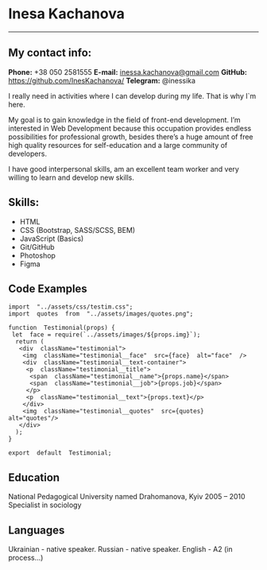 # Inesa Kachanova
****
## My contact info:

**Phone:** +38 050 2581555
**E-mail:**  inessa.kachanova@gmail.com
**GitHub:**  https://github.com/InesKachanova/
**Telegram:** @inessika

I really need in activities where I can develop during my life. That is why I`m here. 

My goal is to gain knowledge in the field of front-end development. I’m interested in Web Development because this occupation provides endless possibilities for professional growth, besides there’s a huge amount of free high quality resources for self-education and a large community of developers.

I have good interpersonal skills, am an excellent team worker and very willing to learn and develop new skills.

## Skills:
* HTML
* CSS (Bootstrap, SASS/SCSS, BEM)
* JavaScript (Basics)
* Git/GitHub
* Photoshop
* Figma

## Code Examples

```
import  "../assets/css/testim.css";
import  quotes  from  "../assets/images/quotes.png";
   
function  Testimonial(props) {
 let  face = require(`../assets/images/${props.img}`);
  return (
   <div  className="testimonial">
    <img  className="testimonial__face"  src={face}  alt="face"  />
    <div  className="testimonial__text-container">
     <p  className="testimonial__title">
      <span  className="testimonial__name">{props.name}</span>
      <span  className="testimonial__job">{props.job}</span>
     </p>
     <p  className="testimonial__text">{props.text}</p>
    </div>
    <img  className="testimonial__quotes"  src={quotes}  alt="quotes"/>
   </div>
  );
}

export  default  Testimonial;

```



## Education
National Pedagogical University named Drahomanova, Kyiv
2005 – 2010
Specialist in sociology

## Languages
Ukrainian - native speaker.
Russian - native speaker.
English - A2 (in process…)